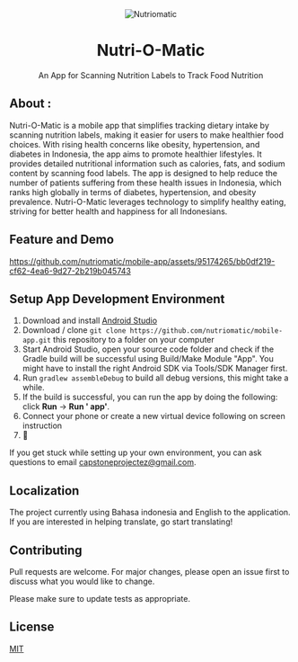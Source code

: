<div align="center">
  <img src="https://avatars.githubusercontent.com/u/169359353?s=200&v=4" alt="Nutriomatic">
  <h1>Nutri-O-Matic</h1>
  <p> An App for Scanning Nutrition Labels to Track Food Nutrition</p>
</div>

## About :

Nutri-O-Matic is a mobile app that simplifies tracking dietary intake by scanning nutrition labels, making it easier for
users to make healthier food choices. With rising health concerns like obesity, hypertension, and diabetes in Indonesia,
the app aims to promote healthier lifestyles. It provides detailed nutritional information such as calories, fats, and
sodium content by scanning food labels. The app is designed to help reduce the number of patients suffering from these
health issues in Indonesia, which ranks high globally in terms of diabetes, hypertension, and obesity prevalence.
Nutri-O-Matic leverages technology to simplify healthy eating, striving for better health and happiness for all
Indonesians.

## Feature and Demo
https://github.com/nutriomatic/mobile-app/assets/95174265/bb0df219-cf62-4ea6-9d27-2b219b045743 

[//]: # (<br/Register, Login, And Classification)

[//]: # (|----------------------------------------------------------------------------------------------------------------------------------------|---------------------------------------------------------------------------------------------------------------------------------------|)

[//]: # (| https://github.com/nutriomatic/mobile-app/assets/95174265/bb0df219-cf62-4ea6-9d27-2b219b045743<br/>Register, Login, And Classification | https://github.com/nutriomatic/mobile-app/assets/95174265/e4914324-5991-4df3-8c6c-79f3b081d335<br/>Catalog Product And Search Product |)

[//]: # (| https://github.com/nutriomatic/mobile-app/assets/95174265/ce161400-f30e-45c8-9637-d0f7a45ef22c<br/>Scan Nutrition                      | https://github.com/nutriomatic/mobile-app/assets/95174265/43a46f32-015a-489e-8fbf-680590308e71<br/>Create Store                       |)

[//]: # (| https://github.com/nutriomatic/mobile-app/assets/95174265/13a00db2-b0a9-442a-a8f9-688748970b26<br/>Admin Menu                          | https://github.com/nutriomatic/mobile-app/assets/95174265/e66308c8-9375-40ee-a7f8-2f5cde43800e<br/>Add Product and Request Advertise  |)

[//]: # (| https://github.com/nutriomatic/mobile-app/assets/95174265/51596352-0452-4fc9-ba03-9e26184178be<br/>Check Product After Acc Admin       | https://github.com/nutriomatic/mobile-app/assets/95174265/51596352-0452-4fc9-ba03-9e26184178be<br/>Check Product After Acc Admin      |)

[//]: # (|----------------------------------------------------------------------------------------------------------------------------------------|---------------------------------------------------------------------------------------------------------------------------------------|)


## Setup App Development Environment

1. Download and install [Android Studio](https://developer.android.com/studio)
3. Download / clone `git clone https://github.com/nutriomatic/mobile-app.git` this repository to a folder on your computer
4. Start Android Studio, open your source code folder and check if the Gradle build will be
   successful using Build/Make
   Module "App". You might have to install the right Android SDK via Tools/SDK Manager first.
5. Run `gradlew assembleDebug` to build all debug versions, this might take a while.
6. If the build is successful, you can run the app by doing the following: click **Run** -> **Run '
   app'**.
7. Connect your phone or create a new virtual device following on screen instruction
10. :tada:

If you get stuck while setting up your own environment, you can ask questions to
email [capstoneprojectez@gmail.com](mailto:capstoneprojectez@gmail.com).

[//]: # ()

[//]: # (## Testing Dev Releases)

[//]: # ()

[//]: # (We are using [Github Actions]&#40;https://github.com/home-assistant/android/actions&#41; to perform continuous integration both)

[//]: # (by unit testing, deploying dev releases)

[//]: # (to [Play Store Beta]&#40;https://play.google.com/apps/testing/io.homeassistant.companion.android&#41; and final releases to)

[//]: # (the [Play Store]&#40;https://play.google.com/store/apps/details?id=io.homeassistant.companion.android&#41; when we release. To)

[//]: # (help test out a specific feature/fixes users can find the APK on the Actions page for each pull request, this debug APK)

[//]: # (can be installed side-by-side the production or beta builds.)

## Localization

The project currently using Bahasa indonesia and English to the
application. If you are interested in helping translate, go start translating!

## Contributing

Pull requests are welcome. For major changes, please open an issue first
to discuss what you would like to change.

Please make sure to update tests as appropriate.

## License

[MIT](https://choosealicense.com/licenses/mit/)